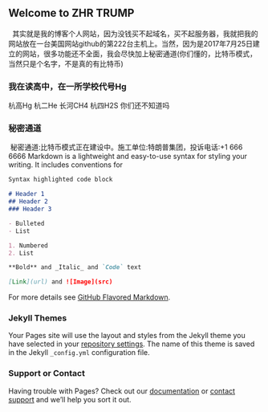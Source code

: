 ## Welcome to ZHR TRUMP
 
其实就是我的博客个人网站，因为没钱买不起域名，买不起服务器，我就把我的网站放在一台美国网站github的第222台主机上。当然，因为是2017年7月25日建立的网站，很多功能还不全面，我会尽快加上秘密通道(你们懂的，比特币模式，当然只是个名字，不是真的有比特币)
 
### 我在读高中，在一所学校代号Hg
杭高Hg 杭二He 长河CH4 杭四H2S  你们还不知道吗
### 秘密通道
 秘密通道:比特币模式正在建设中。施工单位:特朗普集团，投诉电话:+1 666 6666
Markdown is a lightweight and easy-to-use syntax for styling your writing. It includes conventions for

```markdown
Syntax highlighted code block

# Header 1
## Header 2
### Header 3

- Bulleted
- List

1. Numbered
2. List

**Bold** and _Italic_ and `Code` text

[Link](url) and ![Image](src)
```

For more details see [GitHub Flavored Markdown](https://guides.github.com/features/mastering-markdown/).

### Jekyll Themes

Your Pages site will use the layout and styles from the Jekyll theme you have selected in your [repository settings](https://github.com/zhrtrump/zhrtrump.github.io/settings). The name of this theme is saved in the Jekyll `_config.yml` configuration file.

### Support or Contact

Having trouble with Pages? Check out our [documentation](https://help.github.com/categories/github-pages-basics/) or [contact support](https://github.com/contact) and we’ll help you sort it out.
